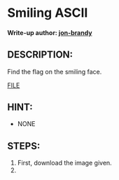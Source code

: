 # Smiling ASCII
#### Write-up author: [jon-brandy](https://github.com/jon-brandy)
## DESCRIPTION:
Find the flag on the smiling face.

[FILE](https://github.com/Bread-Yolk/ctflearnwu/blob/9ecc83c3deca81982d7d66f27be4f61b348b13b7/Assets/Forensic/Smiling%20ASCII/smiling.png)

## HINT:
- NONE

## STEPS:
1. First, download the image given.
2. 
